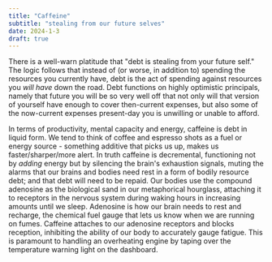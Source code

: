 ```yaml
---
title: "Caffeine"
subtitle: "stealing from our future selves"
date: 2024-1-3
draft: true
---
```

There is a well-warn platitude that "debt is stealing from your future self." The logic follows that instead of (or worse, in addition to) spending the resources you currently have, debt is the act of spending against resources you _will have_ down the road. Debt functions on highly optimistic principals, namely that future you will be so very well off that not only will that version of yourself have enough to cover then-current expenses, but also some of the now-current expenses present-day you is unwilling or unable to afford. 

In terms of productivity, mental capacity and energy, caffeine is debt in liquid form.    We tend to think of coffee and espresso shots as a fuel or energy source - something additive that picks us up, makes us faster/sharper/more alert. In truth caffeine is decremental, functioning not by _adding_ energy but by silencing the brain's exhaustion signals, muting the alarms that our brains and bodies need rest in a form of bodily resource debt; and that debt will need to be repaid. 
Our bodies use the compound adenosine as the biological sand in our metaphorical hourglass, attaching it to receptors in the nervous system during waking hours in increasing amounts until we sleep. Adenosine is how our brain needs to rest and recharge, the chemical fuel gauge that lets us know when we are running on fumes. Caffeine attaches to our adenosine receptors and blocks reception, inhibiting the ability of our body to accurately gauge fatigue. This is paramount to handling an overheating engine by taping over the temperature warning light on the dashboard.  
<!--stackedit_data:
eyJoaXN0b3J5IjpbNDM4NzY5NTA0LDIwOTgzMTcwNTcsLTIwMz
M1MTAyMCwtMTYxNDAzOTI5NywtMzYxNjM1MDUxLC0zNTEyOTMz
NTBdfQ==
-->
